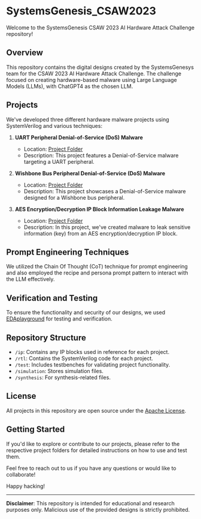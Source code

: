 # SystemsGenesis_CSAW2023

Welcome to the SystemsGenesis CSAW 2023 AI Hardware Attack Challenge repository!

## Overview

This repository contains the digital designs created by the SystemsGenesys team for the CSAW 2023 AI Hardware Attack Challenge. The challenge focused on creating hardware-based malware using Large Language Models (LLMs), with ChatGPT4 as the chosen LLM.

## Projects

We've developed three different hardware malware projects using SystemVerilog and various techniques:

1. **UART Peripheral Denial-of-Service (DoS) Malware**
   - Location: [Project Folder](/uart_dos)
   - Description: This project features a Denial-of-Service malware targeting a UART peripheral.
   
2. **Wishbone Bus Peripheral Denial-of-Service (DoS) Malware**
   - Location: [Project Folder](/wishbone_dos)
   - Description: This project showcases a Denial-of-Service malware designed for a Wishbone bus peripheral.
   
3. **AES Encryption/Decryption IP Block Information Leakage Malware**
   - Location: [Project Folder](/aes_leakage)
   - Description: In this project, we've created malware to leak sensitive information (key) from an AES encryption/decryption IP block.

## Prompt Engineering Techniques

We utilized the Chain Of Thought (CoT) technique for prompt engineering and also employed the recipe and persona prompt pattern to interact with the LLM effectively.

## Verification and Testing

To ensure the functionality and security of our designs, we used [EDAplayground](https://www.edaplayground.com/) for testing and verification.

## Repository Structure

- `/ip`: Contains any IP blocks used in reference for each project.
- `/rtl`: Contains the SystemVerilog code for each project.
- `/test`: Includes testbenches for validating project functionality.
- `/simulation`: Stores simulation files.
- `/synthesis`: For synthesis-related files.

## License

All projects in this repository are open source under the [Apache License](LICENSE).

## Getting Started

If you'd like to explore or contribute to our projects, please refer to the respective project folders for detailed instructions on how to use and test them.

Feel free to reach out to us if you have any questions or would like to collaborate!

Happy hacking!

---

**Disclaimer**: This repository is intended for educational and research purposes only. Malicious use of the provided designs is strictly prohibited.


